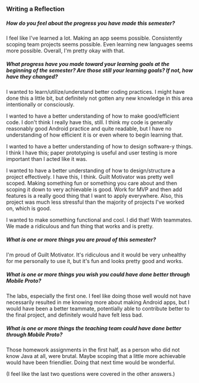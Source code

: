 ### Writing a Reflection

##### How do you feel about the progress you have made this semester?
I feel like I've learned a lot. Making an app seems possible. Consistently scoping team projects seems possible. Even learning new languages seems more possible. Overall, I'm pretty okay with that.

##### What progress have you made toward your learning goals at the beginning of the semester? Are those still your learning goals? If not, how have they changed?
I wanted to learn/utilize/understand better coding practices. I might have done this a little bit, but definitely not gotten any new knowledge in this area intentionally or consciously.

I wanted to have a better understanding of how to make good/efficient code. I don't think I really have this, still. I think my code is generally reasonably good Android practice and quite readable, but I have no understanding of how efficient it is or even where to begin learning that.

I wanted to have a better understanding of how to design software-y things. I think I have this; paper prototyping is useful and user testing is more important than I acted like it was.

I wanted to have a better understanding of how to design/structure a project effectively. I have this, I think. Guilt Motivator was pretty well scoped. Making something fun or something you care about and then scoping it down to very achievable is good. Work for MVP and then add features is a really good thing that I want to apply everywhere. Also, this project was much less stressful than the majority of projects I've worked on, which is good.

I wanted to make something functional and cool. I did that! With teammates. We made a ridiculous and fun thing that works and is pretty.

##### What is one or more things you are proud of this semester?
I'm proud of Guilt Motivator. It's ridiculous and it would be very unhealthy for me personally to use it, but it's fun and looks pretty good and works.

##### What is one or more things you wish you could have done better through Mobile Proto?
The labs, especially the first one. I feel like doing those well would not have necessarily resulted in me knowing more about making Android apps, but I would have been a better teammate, potentially able to contribute better to the final project, and definitely would have felt less bad.

##### What is one or more things the teaching team could have done better through Mobile Proto?
Those homework assignments in the first half, as a person who did not know Java at all, were brutal. Maybe scoping that a little more achievable would have been friendlier. Doing that next time would be wonderful.

(I feel like the last two questions were covered in the other answers.)
